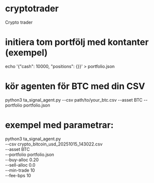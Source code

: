 # cryptotrader
Crypto trader

# initiera tom portfölj med kontanter (exempel)
echo '{"cash": 10000, "positions": {}}' > portfolio.json

# kör agenten för BTC med din CSV
python3 ta_signal_agent.py --csv path/to/your_btc.csv --asset BTC --portfolio portfolio.json

# exempel med parametrar:
python3 ta_signal_agent.py \
  --csv crypto_bitcoin_usd_20251015_143022.csv \
  --asset BTC \
  --portfolio portfolio.json \
  --buy-alloc 0.20 \
  --sell-alloc 0.0 \
  --min-trade 10 \
  --fee-bps 10
